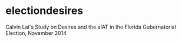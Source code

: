 electiondesires
===============
Calvin Lai's Study on Desires and the aIAT in the Florida Gubernatorial Election, November 2014
